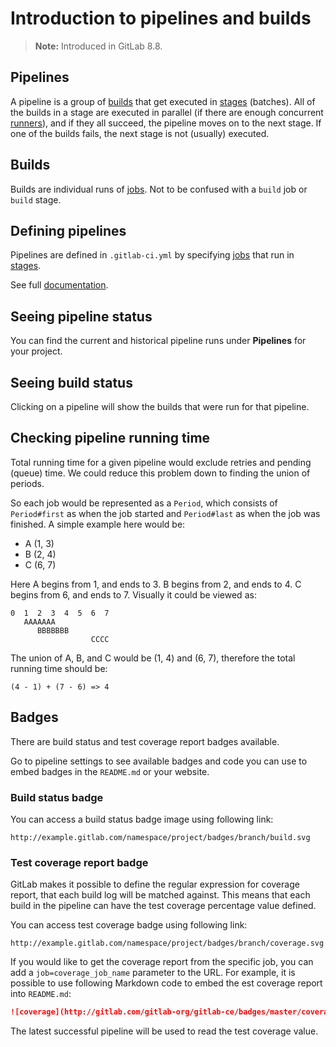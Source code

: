# Introduction to pipelines and builds

>**Note:**
Introduced in GitLab 8.8.

## Pipelines

A pipeline is a group of [builds] that get executed in [stages] \(batches). All
of the builds in a stage are executed in parallel (if there are enough
concurrent [runners]), and if they all succeed, the pipeline moves on to the
next stage. If one of the builds fails, the next stage is not (usually)
executed.

## Builds

Builds are individual runs of [jobs]. Not to be confused with a `build` job or
`build` stage.

## Defining pipelines

Pipelines are defined in `.gitlab-ci.yml` by specifying [jobs] that run in
[stages].

See full [documentation](yaml/README.md#jobs).

## Seeing pipeline status

You can find the current and historical pipeline runs under **Pipelines** for your
project.

## Seeing build status

Clicking on a pipeline will show the builds that were run for that pipeline.

## Checking pipeline running time

Total running time for a given pipeline would exclude retries and pending
(queue) time. We could reduce this problem down to finding the union of
periods.

So each job would be represented as a `Period`, which consists of
`Period#first` as when the job started and `Period#last` as when the
job was finished. A simple example here would be:

* A (1, 3)
* B (2, 4)
* C (6, 7)

Here A begins from 1, and ends to 3. B begins from 2, and ends to 4.
C begins from 6, and ends to 7. Visually it could be viewed as:

    0  1  2  3  4  5  6  7
       AAAAAAA
          BBBBBBB
                      CCCC

The union of A, B, and C would be (1, 4) and (6, 7), therefore the
total running time should be:

    (4 - 1) + (7 - 6) => 4

## Badges

There are build status and test coverage report badges available.

Go to pipeline settings to see available badges and code you can use to embed
badges in the `README.md` or your website.

### Build status badge

You can access a build status badge image using following link:

```
http://example.gitlab.com/namespace/project/badges/branch/build.svg
```

### Test coverage report badge

GitLab makes it possible to define the regular expression for coverage report,
that each build log will be matched against. This means that each build in the
pipeline can have the test coverage percentage value defined.

You can access test coverage badge using following link:

```
http://example.gitlab.com/namespace/project/badges/branch/coverage.svg
```

If you would like to get the coverage report from the specific job, you can add
a `job=coverage_job_name` parameter to the URL. For example, it is possible to
use following Markdown code to embed the est coverage report into `README.md`:

```markdown
![coverage](http://gitlab.com/gitlab-org/gitlab-ce/badges/master/coverage.svg?job=coverage)
```

The latest successful pipeline will be used to read the test coverage value.

[builds]: #builds
[jobs]: yaml/README.md#jobs
[stages]: yaml/README.md#stages
[runners]: runners/README.md
